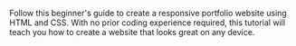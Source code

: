 Follow this beginner's guide to create a responsive portfolio website using HTML and CSS. With no prior coding experience required, this tutorial will teach you how to create a website that looks great on any device.
